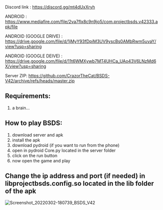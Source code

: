 Discord link : https://discord.gg/mt4dUxXryh

ANDROID : https://www.mediafire.com/file/2va7flx8c9n9jo5/com.projectbsds.v42333.apk/file

ANDROID (GOOGLE DRIVE) : https://drive.google.com/file/d/1jMyY93fDpiM3UV9yscBs0AMbRwm5uvaY/view?usp=sharing

ANDROID (GOOGLE DEIVE) : https://drive.google.com/file/d/11t6WMXywb7MT4UHCa_UAo43V6LNzMd6X/view?usp=sharing

Server ZIP: https://github.com/CrazorTheCat/BSDS-V42/archive/refs/heads/master.zip

## Requirements: ##
1. a brain...

## How to play BSDS: ##
1. download server and apk
2. install the apk
3. download pydroid (if you want to run from the phone)
4. open in pydroid Core.py located in the server folder
5. click on the run button
6. now open the game and play

## Change the ip address and port (if needed) in libprojectbsds.config.so located in the lib folder of the apk ##

![Screenshot_20220302-180739_BSDS_V42](https://user-images.githubusercontent.com/52799759/156474426-399ea814-9727-4a49-a1f8-2f95e027309c.png)
